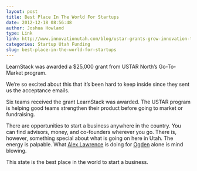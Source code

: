 ```yaml
---
layout: post
title: Best Place In The World For Startups
date: 2012-12-18 08:56:48
author: Joshua Howland
type: Link
link: http://www.innovationutah.com/blog/ustar-grants-grow-innovation-throughout-utah/
categories: Startup Utah Funding
slug: best-place-in-the-world-for-startups
---
```


LearnStack was awarded a $25,000 grant from USTAR North’s Go-To-Market program.

We’re so excited about this that it’s been hard to keep inside since they sent us the acceptance emails.

Six teams received the grant LearnStack was awarded. The USTAR program is helping good teams strengthen their product before going to market or fundraising.

There are opportunities to start a business anywhere in the country. You can find advisors, money, and co-founders wherever you go. There is, however, something special about what is going on here in Utah. The energy is palpable. What [Alex Lawrence](http://startupflavor.com/about/) is doing for [Ogden](http://startupogden.com) alone is mind blowing.

This state is the best place in the world to start a business.